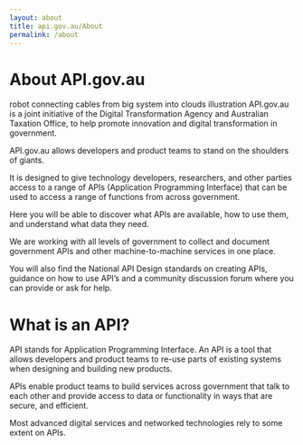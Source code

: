 ```yaml
---
layout: about
title: api.gov.au/About
permalink: /about
---
```

# About API.gov.au
robot connecting cables from big system into clouds illustration
API.gov.au is a joint initiative of the Digital Transformation Agency and Australian Taxation Office, to help promote innovation and digital transformation in government.

API.gov.au allows developers and product teams to stand on the shoulders of giants.

It is designed to give technology developers, researchers, and other parties access to a range of APIs (Application Programming Interface) that can be used to access a range of functions from across government.

Here you will be able to discover what APIs are available, how to use them, and understand what data they need.

We are working with all levels of government to collect and document government APIs and other machine-to-machine services in one place.

You will also find the National API Design standards on creating APIs, guidance on how to use API’s and a community discussion forum where you can provide or ask for help.

# What is an API?
API stands for Application Programming Interface. An API is a tool that allows developers and product teams to re-use parts of existing systems when designing and building new products.

APIs enable product teams to build services across government that talk to each other and provide access to data or functionality in ways that are secure, and efficient.

Most advanced digital services and networked technologies rely to some extent on APIs.
